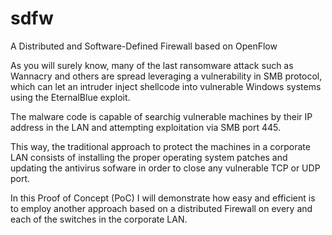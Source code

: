 # sdfw
A Distributed and Software-Defined Firewall based on OpenFlow

As you will surely know, many of the last ransomware attack such as Wannacry and others are spread leveraging a vulnerability in SMB protocol, which can let an intruder inject shellcode into vulnerable Windows systems using the EternalBlue exploit.

The malware code is capable of searchig vulnerable machines by their IP address in the LAN and attempting exploitation via SMB port 445.

This way, the traditional approach to protect the machines in a corporate LAN consists of installing the proper operating system patches and updating the antivirus sofware in order to close any vulnerable TCP or UDP port.

In this Proof of Concept (PoC) I will demonstrate how easy and efficient is to employ another approach based on a distributed Firewall on every and each of the switches in the corporate LAN.
